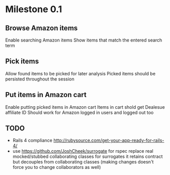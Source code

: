# Milestone 0.1

## Browse Amazon items

Enable searching Amazon items
Show items that match the entered search term

## Pick items

Allow found items to be picked for later analysis
Picked items should be persisted throughout the session

## Put items in Amazon cart

Enable putting picked items in Amazon cart
Items in cart shold get Dealesue affiliate ID
Should work for Amazon logged in users and logged out too

## TODO

* Rails 4 compliance
  http://rubysource.com/get-your-app-ready-for-rails-4/
* use https://github.com/JoshCheek/surrogate for rspec
  replace real mocked/stubbed collaborating classes for surrogates
  it retains contract but decouples from collaborating classes
  (making changes doesn't force you to change collaborators as well)